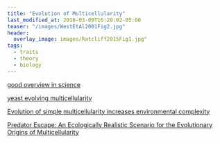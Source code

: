 ```yaml
---
title: "Evolution of Multicellularity"
last_modified_at: 2016-03-09T16:20:02-05:00
teaser: "/images/WestEtAl2001Fig2.jpg"
header:
  overlay_image: images/Ratcliff2015Fig1.jpg"
tags:
  - traits
  - theory
  - biology
---
```

[good overview in science](http://www.sciencemag.org/news/2018/06/momentous-transition-multicellular-life-may-not-have-been-so-hard-after-all)

[yeast evolving multicellularity](https://www.nature.com/articles/s41567-017-0002-y)

[Evolution of simple multicellularity increases environmental complexity](https://www.biorxiv.org/content/early/2016/08/05/067991)

[Predator Escape: An Ecologically Realistic Scenario for the Evolutionary Origins of Multicellularity](https://evolution-outreach.biomedcentral.com/articles/10.1186/s12052-015-0041-8)
